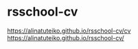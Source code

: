 # rsschool-cv

https://alinatuteiko.github.io/rsschool-cv/cv <br />
https://alinatuteiko.github.io/rsschool-cv/ <br />

